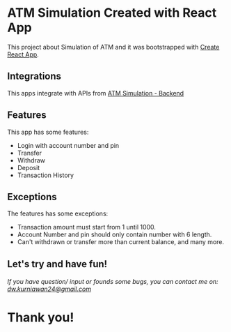 # ATM Simulation Created with React App

This project about Simulation of ATM and it was bootstrapped with [Create React App](https://github.com/facebook/create-react-app).

## Integrations

This apps integrate with APIs from [ATM Simulation - Backend](https://github.com/dwikikurniawn/atm-simulation)

## Features

This app has some features:

- Login with account number and pin
- Transfer
- Withdraw
- Deposit
- Transaction History

## Exceptions

The features has some exceptions:

- Transaction amount must start from 1 until 1000.
- Account Number and pin should only contain number with 6 length.
- Can't withdrawn or transfer more than current balance, and many more.

## Let's try and have fun!

###### If you have question/ input or founds some bugs, you can contact me on: dw.kurniawan24@gmail.com

# Thank you!
